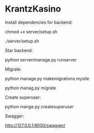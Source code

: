 # KrantzKasino

Install dependencies for backend:

chmod +x server/setup.sh

./server/setup.sh

Star backend:

python server/manage.py runserver

Migrate:

python manage.py makemigrations mysite

python manag.py migrate

Create superuser:

python mange.py createsuperuser


Swagger:

http://127.0.0.1:8000/swagger/
